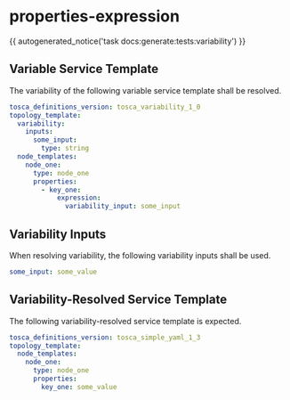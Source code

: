 # properties-expression

{{ autogenerated_notice('task docs:generate:tests:variability') }}


## Variable Service Template

The variability of the following variable service template shall be resolved.

```yaml linenums="1"
tosca_definitions_version: tosca_variability_1_0
topology_template:
  variability:
    inputs:
      some_input:
        type: string
  node_templates:
    node_one:
      type: node_one
      properties:
        - key_one:
            expression:
              variability_input: some_input
```

## Variability Inputs

When resolving variability, the following variability inputs shall be used.

```yaml linenums="1"
some_input: some_value
```



## Variability-Resolved Service Template

The following variability-resolved service template is expected.

```yaml linenums="1"
tosca_definitions_version: tosca_simple_yaml_1_3
topology_template:
  node_templates:
    node_one:
      type: node_one
      properties:
        key_one: some_value
```

